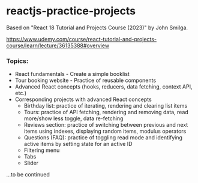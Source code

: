 # reactjs-practice-projects

Based on "React 18 Tutorial and Projects Course (2023)" by John Smilga.

https://www.udemy.com/course/react-tutorial-and-projects-course/learn/lecture/36135388#overview

### Topics:

- React fundamentals - Create a simple booklist
- Tour booking website - Practice of reusable components
- Advanced React concepts (hooks, reducers, data fetching, context API, etc.)
- Corresponding projects with advanced React concepts
    - Birthday list: practice of iterating, rendering and clearing list items
    - Tours: practice of API fetching, rendering and removing data, read more/show less toggle, data re-fetching
    - Reviews section: practice of switching between previous and next items using indexes, displaying random items, modulus operators
    - Questions (FAQ): practice of toggling read mode and identifying active items by setting state for an active ID
    - Filtering menu
    - Tabs
    - Slider

...to be continued 